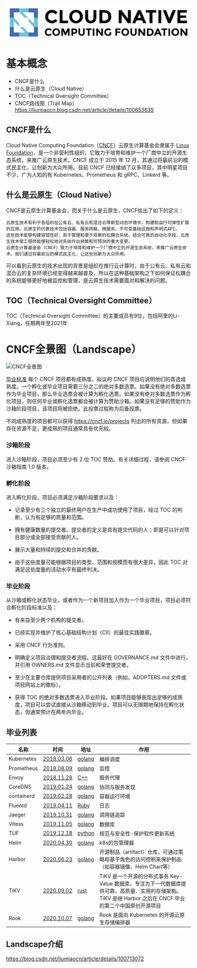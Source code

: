 ![CNCF全景图](../img/cncf/logo.png)
# 基本概念
- CNCF是什么
- 什么是云原生（Cloud Native）
- TOC（Technical Oversight Committee）
- CNCF路线图（Trail Map）
https://liumiaocn.blog.csdn.net/article/details/100653635

## CNCF是什么
Cloud Native Computing Foundation（[CNCF](https://github.com/cncf/landscape)）云原生计算基金会隶属于 [Linux  Foundation](https://liumiaocn.blog.csdn.net/article/details/100666545)，是一个非营利性组织，它致力于培育和维护一个厂商中立的开源生态系统，来推广云原生技术。CNCF 成立于 2015 年 12 月，其通过将最前沿的模式民主化，让创新为大众所用。目前 CNCF 已经接纳了众多项目，其中明星项目不少，广为人知的有 Kubernetes、Prometheus 和 gRPC、Linkerd 等。

## 什么是云原生（Cloud Native）
CNCF是云原生计算基金会，而关于什么是云原生，CNCF给出了如下的定义：

    云原生技术有利于各组织在公有云、私有云和混合云等新型动态环境中，构建和运行可弹性扩展的应用。云原生的代表技术包括容器、服务网格、微服务、不可变基础设施和声明式API。
    这些技术能够构建容错性好、易于管理和便于观察的松耦合系统。结合可靠的自动化手段，云原生技术使工程师能够轻松地对系统作出频繁和可预测的重大变更。
    云原生计算基金会（CNCF）致力于培育和维护一个厂商中立的开源生态系统，来推广云原生技术。我们通过将最前沿的模式民主化，让这些创新为大众所用。
可以看到云原生的技术出现的背景是组织在推行云计算时，由于公有云、私有云和混合云的复杂环境已经变得越来越普及，所以在这种基础架构之下如何保证松耦合的系统能够更好地被监控和管理，是云原生技术需要面对和解决的问题。

## TOC（Technical Oversight Committee）
TOC（Technical Oversight Committee）的主要成员有9位，包括阿里的Li-Xiang，任期两年至2021年


# CNCF全景图（Landscape）
![CNCF全景图](../img/cncf/landscape.png)

[毕业标准](https://github.com/cncf/toc/blob/master/process/graduation_criteria.adoc)
每个 CNCF 项目都有成熟度。拟议的 CNCF 项目应说明他们的首选成熟度。一个孵化或毕业项目需要三分之二的绝对多数选票。如果没有绝对多数选票作为毕业项目，那么毕业选票会被计算为孵化选票。如果没有绝对多数选票作为孵化项目，则任何毕业或孵化选票都会被计算为赞助沙箱。如果没有足够的赞助作为沙箱阶段项目，该项目将被拒绝。此投票过程称为后备投票。

不同成熟度的项目都可以获得 https://cncf.io/projects 列出的所有资源，但如果存在资源不足，更成熟的项目通常具有优先权。

### 沙箱阶段

进入沙箱阶段，项目必须至少有 2 位 TOC 赞助。有关详细过程，请参阅 CNCF 沙箱指南 1.0 版本。

### 孵化阶段

进入孵化阶段，项目必须满足沙箱阶段要求以及：

- 记录至少有三个独立的最终用户在生产中成功使用了项目，经过 TOC 的判断，认为有足够的质量和范围。

- 拥有健康数量的提交者。提交者的定义是具有提交代码的人；即是可以针对项目部分或全部接受贡献的人。

- 展示大量和持续的提交和合并的贡献。

- 由于这些度量可能根据项目的类型、范围和规模而有很大差异，因此 TOC 对满足这些度量的活动水平有最终判决。

### 毕业阶段

从沙箱或孵化状态毕业，或者作为一个新项目加入作为一个毕业项目，项目必须符合孵化阶段标准以及：

- 有来自至少两个机构的提交者。

- 已经实现并维护了核心基础结构计划（CII）的最佳实践徽章。

- 采用 CNCF 行为准则。

- 明确定义项目治理和提交者流程。这最好在 GOVERNANCE.md 文件中进行，并引用 OWNERS.md 文件显示当前和荣誉提交者。

- 至少在主要仓库提供项目采用者的公开列表（例如，ADOPTERS.md 文件或项目网站上的徽标）。

- 获得 TOC 的绝对多数选票进入毕业阶段。如果项目能够表现出足够的成熟度，项目可以尝试直接从沙箱移动到毕业。项目可以无限期地保持在孵化状态，但通常预计在两年内毕业。

## 毕业列表
名称 | 时间 | 地址 | 作用
--|--|--|--
Kubernetes|[2018.03.06](https://www.cncf.io/announcement/2018/03/06/cloud-native-computing-foundation-announces-kubernetes-first-graduated-project/)|[golang](https://github.com/kubernetes/kubernetes)|编排调度
Prometheus|[2018.08.09](https://www.cncf.io/announcement/2018/08/09/prometheus-graduates/)|[golang](https://github.com/prometheus/prometheus)|监控
Envoy|[2018.11.28](https://www.cncf.io/announcement/2018/11/28/cncf-announces-envoy-graduation/)|[C++](https://github.com/envoyproxy/envoy)|服务代理
CoreDNS|[2019.01.24](https://www.cncf.io/announcement/2019/01/24/coredns-graduation/)|[golang](https://github.com/coredns/coredns)|协同与服务发现
containerd|[2019.02.28](https://www.cncf.io/announcement/2019/02/28/cncf-announces-containerd-graduation/)|[golang](https://github.com/containerd/containerd)|容器运行环境
Fluentd|[2019.04.11](https://www.cncf.io/announcement/2019/04/11/cncf-announces-fluentd-graduation/)|[Ruby](https://github.com/fluent/fluentd)|日志
Jaeger|[2019.10.31](https://www.cncf.io/announcement/2019/10/31/cloud-native-computing-foundation-announces-jaeger-graduation/)|[golang](https://github.com/jaegertracing/jaeger)|调用链追踪
Vitess|[2019.11.05](https://www.cncf.io/announcement/2019/11/05/cloud-native-computing-foundation-announces-vitess-graduation/)|[golang](https://github.com/vitessio/vitess)|数据库
TUF|[2019.12.18](https://www.cncf.io/announcement/2019/12/18/cloud-native-computing-foundation-announces-tuf-graduation/)|[python](https://github.com/theupdateframework/tuf)|规范与安全性-保护软件更新系统
Helm|[2020.04.30](https://www.cncf.io/announcement/2020/04/30/cloud-native-computing-foundation-announces-helm-graduation/)|[golang](https://github.com/helm/helm)|k8s的包管理器
Harbor |[2020.06.23](https://www.cncf.io/announcement/2020/06/23/cloud-native-computing-foundation-announces-harbor-graduation/) |[golang](https://github.com/goharbor/harbor) |开源制品（artifact）仓库，可通过策略和基于角色的访问控制来保护制品（如容器镜像、Helm Chart等）
TiKV|[2020.09.02](https://www.cncf.io/announcements/2020/09/02/cloud-native-computing-foundation-announces-tikv-graduation/)|[rust](https://github.com/tikv/tikv)|TiKV 是一个开源的分布式事务 Key-Value 数据库，专注为下一代数据库提供可靠、高质量、实用的存储架构。TiKV 是继 Harbor 之后在 CNCF 毕业的第二个中国原创开源项目
Rook|[2020.10.07](https://www.cncf.io/announcements/2020/10/07/cloud-native-computing-foundation-announces-rook-graduation/)|[golang](https://github.com/rook/rook)|Rook 是面向 Kubernetes 的开源云原生存储编排器

## Landscape介绍
https://blog.csdn.net/liumiaocn/article/details/100713072

